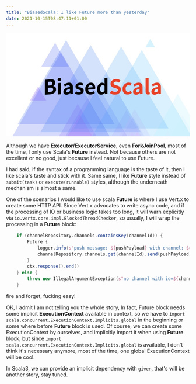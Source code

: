 ```yaml
---
title: "BiasedScala: I like Future more than yesterday"
date: 2021-10-15T08:47:11+01:00
---
```



![](images/cover.jpg)

Although we have **Executor/ExecutorService**, even **ForkJoinPool**, most of the time, I only use Scala's **Future** instead. Not because others are not excellent or no good, just because I feel natural to use Future.

I had said, if the syntax of a programming language is the taste of it, then I like scala's taste  and stick with it. Same same, I like **Future** style instead of `submit(task)` or `execute(runnable)` styles, although the underneath mechanism is almost a same.

One of the scenarios I would like to use scala **Future** is where I use Vert.x to create some HTTP API. Since Vert.x advocates to write async code, and if the processing of IO or business logic takes too long, it will warn explicitly via `io.vertx.core.impl.BlockedThreadChecker`, so usually, I will wrap the processing in a **Future** block: 

```scala
    if (channelRepository.channels.containsKey(channelId)) {
        Future {
            logger.info(s"push message: ${pushPayload} with channel: $channelId")
            channelRepository.channels.get(channelId).send(pushPayload)
        }
        ctx.response().end()
    } else {
        throw new IllegalArgumentException(s"no channel with id=${channelId} found as per the push request.")
    }
```

fire and forget, fucking easy!

OK, I admit I am not telling you the whole story,  In fact, Future block needs some implicit **ExecutionContext** available in context, so we have to `import scala.concurrent.ExecutionContext.Implicits.global` in the beginning or some where before **Future** block is used. Of course, we can create some ExecutionContext by ourselves, and implicitly import it when using **Future** block, but since `import scala.concurrent.ExecutionContext.Implicits.global` is available, I don't think it's necessary anymore, most of the time, one global ExecutionContext will be cool.

In Scala3, we can provide an implicit dependency with `given`, that's will be another story, stay tuned. 


